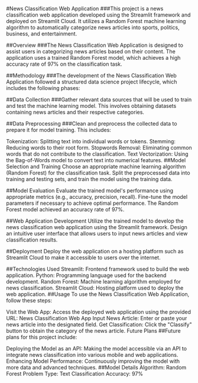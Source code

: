 #News Classification Web Application
###This project is a news classification web application developed using the Streamlit framework and deployed on Streamlit Cloud. It utilizes a Random Forest machine learning algorithm to automatically categorize news articles into sports, politics, business, and entertainment.

##Overview
###The News Classification Web Application is designed to assist users in categorizing news articles based on their content. The application uses a trained Random Forest model, which achieves a high accuracy rate of 97% on the classification task.

##Methodology
###The development of the News Classification Web Application followed a structured data science project lifecycle, which includes the following phases:


##Data Collection
###Gather relevant data sources that will be used to train and test the machine learning model. This involves obtaining datasets containing news articles and their respective categories.

##Data Preprocessing
###Clean and preprocess the collected data to prepare it for model training. This includes:

Tokenization: Splitting text into individual words or tokens.
Stemming: Reducing words to their root form.
Stopwords Removal: Eliminating common words that do not contribute to the classification.
Text Vectorization: Using the Bag-of-Words model to convert text into numerical features.
##Model Selection and Training
Choose an appropriate machine learning algorithm (Random Forest) for the classification task. Split the preprocessed data into training and testing sets, and train the model using the training data.

##Model Evaluation
Evaluate the trained model's performance using appropriate metrics (e.g., accuracy, precision, recall). Fine-tune the model parameters if necessary to achieve optimal performance. The Random Forest model achieved an accuracy rate of 97%.

##Web Application Development
Utilize the trained model to develop the news classification web application using the Streamlit framework. Design an intuitive user interface that allows users to input news articles and view classification results.

##Deployment
Deploy the web application on a hosting platform such as Streamlit Cloud to make it accessible to users over the internet.


##Technologies Used
Streamlit: Frontend framework used to build the web application.
Python: Programming language used for the backend development.
Random Forest: Machine learning algorithm employed for news classification.
Streamlit Cloud: Hosting platform used to deploy the web application.
##Usage
To use the News Classification Web Application, follow these steps:

Visit the Web App: Access the deployed web application using the provided URL: News Classification Web App
Input News Article: Enter or paste your news article into the designated field.
Get Classification: Click the "Classify" button to obtain the category of the news article.
Future Plans
##Future plans for this project include:

Deploying the Model as an API: Making the model accessible via an API to integrate news classification into various mobile and web applications.
Enhancing Model Performance: Continuously improving the model with more data and advanced techniques.
##Model Details
Algorithm: Random Forest
Problem Type: Text Classification
Accuracy: 97%

